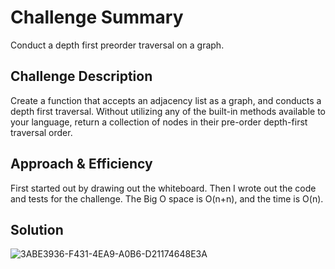 # Challenge Summary
<!-- Short summary or background information -->
Conduct a depth first preorder traversal on a graph.

## Challenge Description
<!-- Description of the challenge -->
Create a function that accepts an adjacency list as a graph, and conducts a depth first traversal. Without utilizing any of the built-in methods available to your language, return a collection of nodes in their pre-order depth-first traversal order.

## Approach & Efficiency
<!-- What approach did you take? Why? What is the Big O space/time for this approach? -->
First started out by drawing out the whiteboard. Then I wrote out the code and tests for the challenge. The Big O space is O(n+n), and the time is O(n).

## Solution
<!-- Embedded whiteboard image -->
![3ABE3936-F431-4EA9-A0B6-D21174648E3A](https://user-images.githubusercontent.com/65562053/118057552-11ee2d00-b341-11eb-9158-4defa677ed6c.jpeg)
